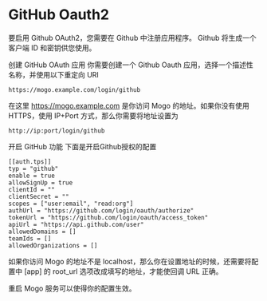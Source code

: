 # GitHub Oauth2

要启用 Github OAuth2，您需要在 Github 中注册应用程序。 Github 将生成一个客户端 ID 和密钥供您使用。

创建 GitHub OAuth 应用
你需要创建一个 Github Oauth 应用，选择一个描述性名称，并使用以下重定向 URI
```
https://mogo.example.com/login/github
```

在这里 https://mogo.example.com 是你访问 Mogo 的地址。如果你没有使用 HTTPS，使用 IP+Port 方式，那么你需要将地址设置为
```
http://ip:port/login/github
```

开启 GitHub 功能
下面是开启Github授权的配置
```
[[auth.tps]]
typ = "github"
enable = true
allowSignUp = true
clientId = ""
clientSecret = ""
scopes = ["user:email", "read:org"]
authUrl = "https://github.com/login/oauth/authorize"
tokenUrl = "https://github.com/login/oauth/access_token"
apiUrl = "https://api.github.com/user"
allowedDomains = []
teamIds = []
allowedOrganizations = []
```

如果你访问 Mogo 的地址不是 localhost，那么你在设置地址的时候，还需要将配置中 [app] 的 root_url 选项改成填写的地址，才能使回调 URL 正确。

重启 Mogo 服务可以使得你的配置生效。